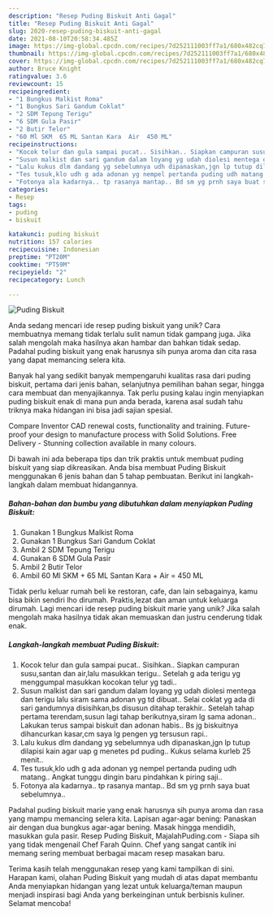 ```yaml
---
description: "Resep Puding Biskuit Anti Gagal"
title: "Resep Puding Biskuit Anti Gagal"
slug: 2020-resep-puding-biskuit-anti-gagal
date: 2021-08-10T20:58:34.485Z
image: https://img-global.cpcdn.com/recipes/7d252111003ff7a1/680x482cq70/puding-biskuit-foto-resep-utama.jpg
thumbnail: https://img-global.cpcdn.com/recipes/7d252111003ff7a1/680x482cq70/puding-biskuit-foto-resep-utama.jpg
cover: https://img-global.cpcdn.com/recipes/7d252111003ff7a1/680x482cq70/puding-biskuit-foto-resep-utama.jpg
author: Bruce Knight
ratingvalue: 3.6
reviewcount: 15
recipeingredient:
- "1 Bungkus Malkist Roma"
- "1 Bungkus Sari Gandum Coklat"
- "2 SDM Tepung Terigu"
- "6 SDM Gula Pasir"
- "2 Butir Telor"
- "60 Ml SKM  65 ML Santan Kara  Air  450 ML"
recipeinstructions:
- "Kocok telur dan gula sampai pucat.. Sisihkan.. Siapkan campuran susu,santan dan air,lalu masukkan terigu.. Setelah g ada terigu yg menggumpal masukkan kocokan telur yg tadi.."
- "Susun malkist dan sari gandum dalam loyang yg udah diolesi mentega dan terigu lalu siram sama adonan yg td dibuat.. Selai coklat yg ada di sari gandumnya disisihkan,bs disusun ditahap terakhir.. Setelah tahap pertama terendam,susun lagi tahap berikutnya,siram lg sama adonan.. Lakukan terus sampai biskuit dan adonan habis.. Bs jg biskuitnya dihancurkan kasar,cm saya lg pengen yg tersusun rapi.."
- "Lalu kukus dlm dandang yg sebelumnya udh dipanaskan,jgn lp tutup dilapisi kain agar uap g menetes pd puding.. Kukus selama kurleb 25 menit.."
- "Tes tusuk,klo udh g ada adonan yg nempel pertanda puding udh matang.. Angkat tunggu dingin baru pindahkan k piring saji.."
- "Fotonya ala kadarnya.. tp rasanya mantap.. Bd sm yg prnh saya buat sebelumnya.."
categories:
- Resep
tags:
- puding
- biskuit

katakunci: puding biskuit 
nutrition: 157 calories
recipecuisine: Indonesian
preptime: "PT20M"
cooktime: "PT59M"
recipeyield: "2"
recipecategory: Lunch

---
```



![Puding Biskuit](https://img-global.cpcdn.com/recipes/7d252111003ff7a1/680x482cq70/puding-biskuit-foto-resep-utama.jpg)

Anda sedang mencari ide resep puding biskuit yang unik? Cara membuatnya memang tidak terlalu sulit namun tidak gampang juga. Jika salah mengolah maka hasilnya akan hambar dan bahkan tidak sedap. Padahal puding biskuit yang enak harusnya sih punya aroma dan cita rasa yang dapat memancing selera kita.

Banyak hal yang sedikit banyak mempengaruhi kualitas rasa dari puding biskuit, pertama dari jenis bahan, selanjutnya pemilihan bahan segar, hingga cara membuat dan menyajikannya. Tak perlu pusing kalau ingin menyiapkan puding biskuit enak di mana pun anda berada, karena asal sudah tahu triknya maka hidangan ini bisa jadi sajian spesial.

Compare Inventor CAD renewal costs, functionality and training. Future-proof your design to manufacture process with Solid Solutions. Free Delivery - Stunning collection available in many colours.


Di bawah ini ada beberapa tips dan trik praktis untuk membuat puding biskuit yang siap dikreasikan. Anda bisa membuat Puding Biskuit menggunakan 6 jenis bahan dan 5 tahap pembuatan. Berikut ini langkah-langkah dalam membuat hidangannya.

<!--inarticleads1-->

##### Bahan-bahan dan bumbu yang dibutuhkan dalam menyiapkan Puding Biskuit:

1. Gunakan 1 Bungkus Malkist Roma
1. Gunakan 1 Bungkus Sari Gandum Coklat
1. Ambil 2 SDM Tepung Terigu
1. Gunakan 6 SDM Gula Pasir
1. Ambil 2 Butir Telor
1. Ambil 60 Ml SKM + 65 ML Santan Kara + Air = 450 ML


Tidak perlu keluar rumah beli ke restoran, cafe, dan lain sebagainya, kamu bisa bikin sendiri lho dirumah. Praktis,lezat dan aman untuk keluarga dirumah. Lagi mencari ide resep puding biskuit marie yang unik? Jika salah mengolah maka hasilnya tidak akan memuaskan dan justru cenderung tidak enak. 

<!--inarticleads2-->

##### Langkah-langkah membuat Puding Biskuit:

1. Kocok telur dan gula sampai pucat.. Sisihkan.. Siapkan campuran susu,santan dan air,lalu masukkan terigu.. Setelah g ada terigu yg menggumpal masukkan kocokan telur yg tadi..
1. Susun malkist dan sari gandum dalam loyang yg udah diolesi mentega dan terigu lalu siram sama adonan yg td dibuat.. Selai coklat yg ada di sari gandumnya disisihkan,bs disusun ditahap terakhir.. Setelah tahap pertama terendam,susun lagi tahap berikutnya,siram lg sama adonan.. Lakukan terus sampai biskuit dan adonan habis.. Bs jg biskuitnya dihancurkan kasar,cm saya lg pengen yg tersusun rapi..
1. Lalu kukus dlm dandang yg sebelumnya udh dipanaskan,jgn lp tutup dilapisi kain agar uap g menetes pd puding.. Kukus selama kurleb 25 menit..
1. Tes tusuk,klo udh g ada adonan yg nempel pertanda puding udh matang.. Angkat tunggu dingin baru pindahkan k piring saji..
1. Fotonya ala kadarnya.. tp rasanya mantap.. Bd sm yg prnh saya buat sebelumnya..


Padahal puding biskuit marie yang enak harusnya sih punya aroma dan rasa yang mampu memancing selera kita. Lapisan agar-agar bening: Panaskan air dengan dua bungkus agar-agar bening. Masak hingga mendidih, masukkan gula pasir. Resep Puding Biskuit, MajalahPuding.com - Siapa sih yang tidak mengenail Chef Farah Quinn. Chef yang sangat cantik ini memang sering membuat berbagai macam resep masakan baru. 

Terima kasih telah menggunakan resep yang kami tampilkan di sini. Harapan kami, olahan Puding Biskuit yang mudah di atas dapat membantu Anda menyiapkan hidangan yang lezat untuk keluarga/teman maupun menjadi inspirasi bagi Anda yang berkeinginan untuk berbisnis kuliner. Selamat mencoba!
